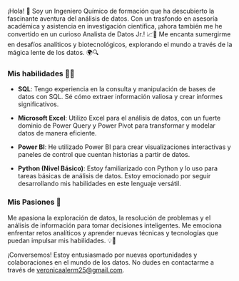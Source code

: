 ¡Hola! 👋 Soy un Ingeniero Químico de formación que ha descubierto la fascinante aventura del análisis de datos. 
Con un trasfondo en asesoría académica y asistencia en investigación científica, 
¡ahora también me he convertido en un curioso Analista de Datos Jr.! 📈💼 
Me encanta sumergirme en desafíos analíticos y biotecnológicos, explorando el mundo a través de la mágica lente de los datos. 🌍🔍

### Mis habilidades 🦸‍♂️

- **SQL**: Tengo experiencia en la consulta y manipulación de bases de datos con SQL. Sé cómo extraer información valiosa y crear informes significativos.

- **Microsoft Excel**: Utilizo Excel para el análisis de datos, con un fuerte dominio de Power Query y Power Pivot para transformar y modelar datos de manera eficiente.

- **Power BI**: He utilizado Power BI para crear visualizaciones interactivas y paneles de control que cuentan historias a partir de datos.

- **Python (Nivel Básico)**: Estoy familiarizado con Python y lo uso para tareas básicas de análisis de datos. Estoy emocionado por seguir desarrollando mis habilidades en este lenguaje versátil.

### Mis Pasiones 🚀

Me apasiona la exploración de datos, la resolución de problemas y el análisis de información para tomar decisiones inteligentes. 
Me emociona enfrentar retos analíticos y aprender nuevas técnicas y tecnologías que puedan impulsar mis habilidades. 💡🤖

¡Conversemos! Estoy entusiasmado por nuevas oportunidades y colaboraciones en el mundo de los datos. No dudes en contactarme a través de veronicaalerm25@gmail.com. 
